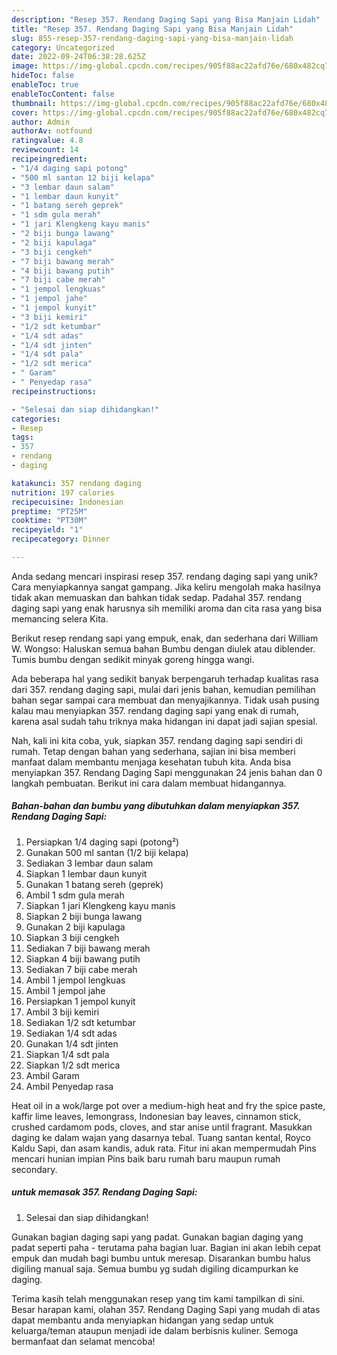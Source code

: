 ```yaml
---
description: "Resep 357. Rendang Daging Sapi yang Bisa Manjain Lidah"
title: "Resep 357. Rendang Daging Sapi yang Bisa Manjain Lidah"
slug: 855-resep-357-rendang-daging-sapi-yang-bisa-manjain-lidah
category: Uncategorized
date: 2022-09-24T06:38:28.625Z
image: https://img-global.cpcdn.com/recipes/905f88ac22afd76e/680x482cq70/357-rendang-daging-sapi-foto-resep-utama.jpg
hideToc: false
enableToc: true
enableTocContent: false
thumbnail: https://img-global.cpcdn.com/recipes/905f88ac22afd76e/680x482cq70/357-rendang-daging-sapi-foto-resep-utama.jpg
cover: https://img-global.cpcdn.com/recipes/905f88ac22afd76e/680x482cq70/357-rendang-daging-sapi-foto-resep-utama.jpg
author: Admin
authorAv: notfound
ratingvalue: 4.8
reviewcount: 14
recipeingredient:
- "1/4 daging sapi potong"
- "500 ml santan 12 biji kelapa"
- "3 lembar daun salam"
- "1 lembar daun kunyit"
- "1 batang sereh geprek"
- "1 sdm gula merah"
- "1 jari Klengkeng kayu manis"
- "2 biji bunga lawang"
- "2 biji kapulaga"
- "3 biji cengkeh"
- "7 biji bawang merah"
- "4 biji bawang putih"
- "7 biji cabe merah"
- "1 jempol lengkuas"
- "1 jempol jahe"
- "1 jempol kunyit"
- "3 biji kemiri"
- "1/2 sdt ketumbar"
- "1/4 sdt adas"
- "1/4 sdt jinten"
- "1/4 sdt pala"
- "1/2 sdt merica"
- " Garam"
- " Penyedap rasa"
recipeinstructions:

- "Selesai dan siap dihidangkan!"
categories:
- Resep
tags:
- 357
- rendang
- daging

katakunci: 357 rendang daging 
nutrition: 197 calories
recipecuisine: Indonesian
preptime: "PT25M"
cooktime: "PT30M"
recipeyield: "1"
recipecategory: Dinner

---
```





Anda sedang mencari inspirasi resep 357. rendang daging sapi yang unik? Cara menyiapkannya sangat gampang. Jika keliru mengolah maka hasilnya tidak akan memuaskan dan bahkan tidak sedap. Padahal 357. rendang daging sapi yang enak harusnya sih memiliki aroma dan cita rasa yang bisa memancing selera Kita.





Berikut resep rendang sapi yang empuk, enak, dan sederhana dari William W. Wongso: Haluskan semua bahan Bumbu dengan diulek atau diblender. Tumis bumbu dengan sedikit minyak goreng hingga wangi.

Ada beberapa hal yang sedikit banyak berpengaruh terhadap kualitas rasa dari 357. rendang daging sapi, mulai dari jenis bahan, kemudian pemilihan bahan segar sampai cara membuat dan menyajikannya. Tidak usah pusing kalau mau menyiapkan 357. rendang daging sapi yang enak di rumah, karena asal sudah tahu triknya maka hidangan ini dapat jadi sajian spesial.






Nah, kali ini kita coba, yuk, siapkan 357. rendang daging sapi sendiri di rumah. Tetap dengan bahan yang sederhana, sajian ini bisa memberi manfaat dalam membantu menjaga kesehatan tubuh kita. Anda bisa menyiapkan 357. Rendang Daging Sapi menggunakan 24 jenis bahan dan 0 langkah pembuatan. Berikut ini cara dalam membuat hidangannya.

<!--inarticleads1-->

##### Bahan-bahan dan bumbu yang dibutuhkan dalam menyiapkan 357. Rendang Daging Sapi:

1. Persiapkan 1/4 daging sapi (potong²)
1. Gunakan 500 ml santan (1/2 biji kelapa)
1. Sediakan 3 lembar daun salam
1. Siapkan 1 lembar daun kunyit
1. Gunakan 1 batang sereh (geprek)
1. Ambil 1 sdm gula merah
1. Siapkan 1 jari Klengkeng kayu manis
1. Siapkan 2 biji bunga lawang
1. Gunakan 2 biji kapulaga
1. Siapkan 3 biji cengkeh
1. Sediakan 7 biji bawang merah
1. Siapkan 4 biji bawang putih
1. Sediakan 7 biji cabe merah
1. Ambil 1 jempol lengkuas
1. Ambil 1 jempol jahe
1. Persiapkan 1 jempol kunyit
1. Ambil 3 biji kemiri
1. Sediakan 1/2 sdt ketumbar
1. Sediakan 1/4 sdt adas
1. Gunakan 1/4 sdt jinten
1. Siapkan 1/4 sdt pala
1. Siapkan 1/2 sdt merica
1. Ambil  Garam
1. Ambil  Penyedap rasa


Heat oil in a wok/large pot over a medium-high heat and fry the spice paste, kaffir lime leaves, lemongrass, Indonesian bay leaves, cinnamon stick, crushed cardamom pods, cloves, and star anise until fragrant. Masukkan daging ke dalam wajan yang dasarnya tebal. Tuang santan kental, Royco Kaldu Sapi, dan asam kandis, aduk rata. Fitur ini akan mempermudah Pins mencari hunian impian Pins baik baru rumah baru maupun rumah secondary. 

<!--inarticleads2-->

#####  untuk memasak 357. Rendang Daging Sapi:


1. Selesai dan siap dihidangkan!

Gunakan bagian daging sapi yang padat. Gunakan bagian daging yang padat seperti paha - terutama paha bagian luar. Bagian ini akan lebih cepat empuk dan mudah bagi bumbu untuk meresap. Disarankan bumbu halus digiling manual saja. Semua bumbu yg sudah digiling dicampurkan ke daging. 

Terima kasih telah menggunakan resep yang tim kami tampilkan di sini. Besar harapan kami, olahan 357. Rendang Daging Sapi yang mudah di atas dapat membantu anda menyiapkan hidangan yang sedap untuk keluarga/teman ataupun menjadi ide dalam berbisnis kuliner. Semoga bermanfaat dan selamat mencoba!
